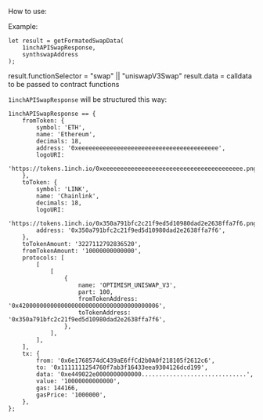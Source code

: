 How to use:

Example:
```
let result = getFormatedSwapData(
	1inchAPISwapResponse,
	synthswapAddress
);
```

result.functionSelector = "swap" || "uniswapV3Swap"
result.data = calldata to be passed to contract functions

`1inchAPISwapResponse` will be structured this way:
```
1inchAPISwapResponse == {
	fromToken: {
		symbol: 'ETH',
		name: 'Ethereum',
		decimals: 18,
		address: '0xeeeeeeeeeeeeeeeeeeeeeeeeeeeeeeeeeeeeeeee',
		logoURI:
			'https://tokens.1inch.io/0xeeeeeeeeeeeeeeeeeeeeeeeeeeeeeeeeeeeeeeee.png',
	},
	toToken: {
		symbol: 'LINK',
		name: 'Chainlink',
		decimals: 18,
		logoURI:
			'https://tokens.1inch.io/0x350a791bfc2c21f9ed5d10980dad2e2638ffa7f6.png',
		address: '0x350a791bfc2c21f9ed5d10980dad2e2638ffa7f6',
	},
	toTokenAmount: '3227112792836520',
	fromTokenAmount: '10000000000000',
	protocols: [
		[
			[
				{
					name: 'OPTIMISM_UNISWAP_V3',
					part: 100,
					fromTokenAddress: '0x4200000000000000000000000000000000000006',
					toTokenAddress: '0x350a791bfc2c21f9ed5d10980dad2e2638ffa7f6',
				},
			],
		],
	],
	tx: {
		from: '0x6e1768574dC439aE6ffCd2b0A0f218105f2612c6',
		to: '0x1111111254760f7ab3f16433eea9304126dcd199',
		data: '0xe449022e0000000000000..............................',
		value: '10000000000000',
		gas: 144166,
		gasPrice: '1000000',
	},
};
```